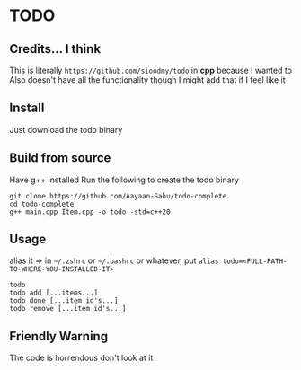 # TODO

## Credits... I think
This is literally `https://github.com/sioodmy/todo` in **cpp** because I wanted to
Also doesn't have all the functionality though I might add that if I feel like it

## Install
Just download the todo binary

## Build from source
Have g++ installed
Run the following to create the todo binary
```console
git clone https://github.com/Aayaan-Sahu/todo-complete
cd todo-complete
g++ main.cpp Item.cpp -o todo -std=c++20
```

## Usage
alias it => in `~/.zshrc` or `~/.bashrc` or whatever, put `alias todo=<FULL-PATH-TO-WHERE-YOU-INSTALLED-IT>`

```console
todo
todo add [...items...]
todo done [...item id's...]
todo remove [...item id's...]
```

## Friendly Warning
The code is horrendous don't look at it
